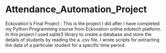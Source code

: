 # Attendance_Automation_Project
Eckovation's Final Project :
This is the project I did after I have completed my Python Programming course from Eckovation online edutech platform.
In this project I used sqlite3 library to create a database and store the details of students by reading the a .csv file. I wrote scripts for extracting the data of a particular student for a specific time period.
